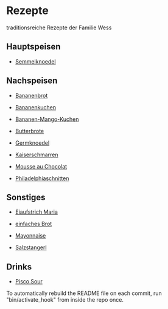 # Rezepte

traditionsreiche Rezepte der Familie Wess



## Hauptspeisen

* [Semmelknoedel](https://github.com/wessm/Rezepte/tree/test_branch/Rezepte/01_Hauptspeisen/Semmelknoedel.md/)



## Nachspeisen

* [Bananenbrot](https://github.com/wessm/Rezepte/tree/test_branch/Rezepte/02_Nachspeisen/Bananenbrot.md/)

* [Bananenkuchen](https://github.com/wessm/Rezepte/tree/test_branch/Rezepte/02_Nachspeisen/Bananenkuchen.md/)

* [Bananen-Mango-Kuchen](https://github.com/wessm/Rezepte/tree/test_branch/Rezepte/02_Nachspeisen/Bananen-Mango-Kuchen.md/)

* [Butterbrote](https://github.com/wessm/Rezepte/tree/test_branch/Rezepte/02_Nachspeisen/Butterbrote.md/)

* [Germknoedel](https://github.com/wessm/Rezepte/tree/test_branch/Rezepte/02_Nachspeisen/Germknoedel.md/)

* [Kaiserschmarren](https://github.com/wessm/Rezepte/tree/test_branch/Rezepte/02_Nachspeisen/Kaiserschmarren.md/)

* [Mousse au Chocolat](https://github.com/wessm/Rezepte/tree/test_branch/Rezepte/02_Nachspeisen/Mousse_au_Chocolat.md/)

* [Philadelphiaschnitten](https://github.com/wessm/Rezepte/tree/test_branch/Rezepte/02_Nachspeisen/Philadelphiaschnitten.md/)



## Sonstiges

* [Eiaufstrich Maria](https://github.com/wessm/Rezepte/tree/test_branch/Rezepte/03_Sonstiges/Eiaufstrich_Maria.md/)

* [einfaches Brot](https://github.com/wessm/Rezepte/tree/test_branch/Rezepte/03_Sonstiges/einfaches_Brot.md/)

* [Mayonnaise](https://github.com/wessm/Rezepte/tree/test_branch/Rezepte/03_Sonstiges/Mayonnaise.md/)

* [Salzstangerl](https://github.com/wessm/Rezepte/tree/test_branch/Rezepte/03_Sonstiges/Salzstangerl.md/)



## Drinks

* [Pisco Sour](https://github.com/wessm/Rezepte/tree/test_branch/Rezepte/04_Drinks/Pisco_Sour.md/)



To automatically rebuild the README file on each commit, run "bin/activate_hook" from inside the repo once.